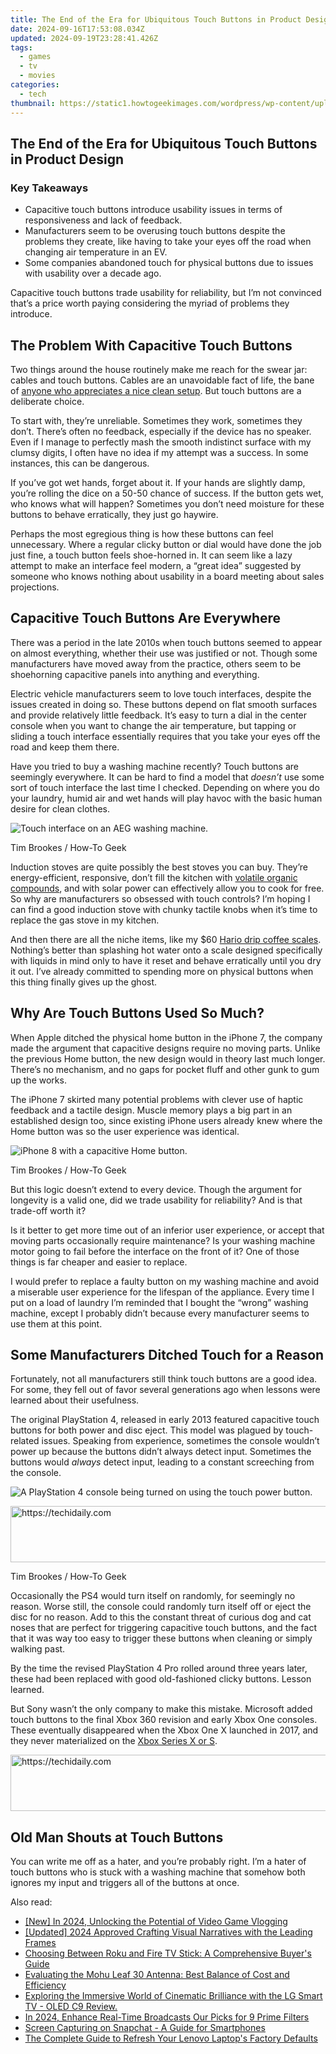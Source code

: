 ```yaml
---
title: The End of the Era for Ubiquitous Touch Buttons in Product Design
date: 2024-09-16T17:53:08.034Z
updated: 2024-09-19T23:28:41.426Z
tags:
  - games
  - tv
  - movies
categories:
  - tech
thumbnail: https://static1.howtogeekimages.com/wordpress/wp-content/uploads/2024/03/shutterstock_2226841233.jpg
---
```


## The End of the Era for Ubiquitous Touch Buttons in Product Design

### Key Takeaways

* Capacitive touch buttons introduce usability issues in terms of responsiveness and lack of feedback.
* Manufacturers seem to be overusing touch buttons despite the problems they create, like having to take your eyes off the road when changing air temperature in an EV.
* Some companies abandoned touch for physical buttons due to issues with usability over a decade ago.

 Capacitive touch buttons trade usability for reliability, but I’m not convinced that’s a price worth paying considering the myriad of problems they introduce.

##  The Problem With Capacitive Touch Buttons

 Two things around the house routinely make me reach for the swear jar: cables and touch buttons. Cables are an unavoidable fact of life, the bane of [anyone who appreciates a nice clean setup](https://facebook-video-content.techidaily.com/new-2024-approved-mastering-the-art-of-profile-video-attraction/). But touch buttons are a deliberate choice.

 To start with, they’re unreliable. Sometimes they work, sometimes they don’t. There’s often no feedback, especially if the device has no speaker. Even if I manage to perfectly mash the smooth indistinct surface with my clumsy digits, I often have no idea if my attempt was a success. In some instances, this can be dangerous.

 If you’ve got wet hands, forget about it. If your hands are slightly damp, you’re rolling the dice on a 50-50 chance of success. If the button gets wet, who knows what will happen? Sometimes you don’t need moisture for these buttons to behave erratically, they just go haywire.

 Perhaps the most egregious thing is how these buttons can feel unnecessary. Where a regular clicky button or dial would have done the job just fine, a touch button feels shoe-horned in. It can seem like a lazy attempt to make an interface feel modern, a “great idea” suggested by someone who knows nothing about usability in a board meeting about sales projections.

##  Capacitive Touch Buttons Are Everywhere

 There was a period in the late 2010s when touch buttons seemed to appear on almost everything, whether their use was justified or not. Though some manufacturers have moved away from the practice, others seem to be shoehorning capacitive panels into anything and everything.

 Electric vehicle manufacturers seem to love touch interfaces, despite the issues created in doing so. These buttons depend on flat smooth surfaces and provide relatively little feedback. It’s easy to turn a dial in the center console when you want to change the air temperature, but tapping or sliding a touch interface essentially requires that you take your eyes off the road and keep them there.

 Have you tried to buy a washing machine recently? Touch buttons are seemingly everywhere. It can be hard to find a model that _doesn’t_ use some sort of touch interface the last time I checked. Depending on where you do your laundry, humid air and wet hands will play havoc with the basic human desire for clean clothes.

![Touch interface on an AEG washing machine.](https://static1.howtogeekimages.com/wordpress/wp-content/uploads/2024/03/img_1851.jpeg) 

Tim Brookes / How-To Geek

 Induction stoves are quite possibly the best stoves you can buy. They’re energy-efficient, responsive, don’t fill the kitchen with [volatile organic compounds](https://mondly-stories.techidaily.com/charming-charms-italian-love-lingo-guide/), and with solar power can effectively allow you to cook for free. So why are manufacturers so obsessed with touch controls? I’m hoping I can find a good induction stove with chunky tactile knobs when it’s time to replace the gas stove in my kitchen.

 And then there are all the niche items, like my $60 [Hario drip coffee scales](https://www.amazon.com/Hario-VSTN-INT-2000B-Coffee-Scale-Black/dp/B0CBVZTNGD/?tag=hotoge-20&ascsubtag=UUhtgUeUpU2002430&asc%5Frefurl=https%3A%2F%2Fwww.howtogeek.com%2Ftouch-buttons-are-terrible-companies-need-to-stop-putting-them-on-everything%2F&asc%5Fcampaign=Evergreen). Nothing’s better than splashing hot water onto a scale designed specifically with liquids in mind only to have it reset and behave erratically until you dry it out. I’ve already committed to spending more on physical buttons when this thing finally gives up the ghost.

##  Why Are Touch Buttons Used So Much?

 When Apple ditched the physical home button in the iPhone 7, the company made the argument that capacitive designs require no moving parts. Unlike the previous Home button, the new design would in theory last much longer. There’s no mechanism, and no gaps for pocket fluff and other gunk to gum up the works.

 The iPhone 7 skirted many potential problems with clever use of haptic feedback and a tactile design. Muscle memory plays a big part in an established design too, since existing iPhone users already knew where the Home button was so the user experience was identical.

![iPhone 8 with a capacitive Home button.](https://static1.howtogeekimages.com/wordpress/wp-content/uploads/2024/03/iphone_8_capacitive.jpg) 

Tim Brookes / How-To Geek

 But this logic doesn’t extend to every device. Though the argument for longevity is a valid one, did we trade usability for reliability? And is that trade-off worth it?

 Is it better to get more time out of an inferior user experience, or accept that moving parts occasionally require maintenance? Is your washing machine motor going to fail before the interface on the front of it? One of those things is far cheaper and easier to replace.

 I would prefer to replace a faulty button on my washing machine and avoid a miserable user experience for the lifespan of the appliance. Every time I put on a load of laundry I’m reminded that I bought the “wrong” washing machine, except I probably didn’t because every manufacturer seems to use them at this point.

##  Some Manufacturers Ditched Touch for a Reason

 Fortunately, not all manufacturers still think touch buttons are a good idea. For some, they fell out of favor several generations ago when lessons were learned about their usefulness.

 The original PlayStation 4, released in early 2013 featured capacitive touch buttons for both power and disc eject. This model was plagued by touch-related issues. Speaking from experience, sometimes the console wouldn’t power up because the buttons didn’t always detect input. Sometimes the buttons would _always_ detect input, leading to a constant screeching from the console.

![A PlayStation 4 console being turned on using the touch power button.](https://static1.howtogeekimages.com/wordpress/wp-content/uploads/2024/03/ps4_touch.jpg) 

<!-- affiliate ads begin -->
<a href="https://appsumo.8odi.net/c/5597632/2100541/7443" target="_top" id="2100541">
  <img src="//a.impactradius-go.com/display-ad/7443-2100541" border="0" alt="https://techidaily.com" width="728" height="90"/>
</a>
<img height="0" width="0" src="https://appsumo.8odi.net/i/5597632/2100541/7443" style="position:absolute;visibility:hidden;" border="0" />
<!-- affiliate ads end -->

Tim Brookes / How-To Geek

 Occasionally the PS4 would turn itself on randomly, for seemingly no reason. Worse still, the console could randomly turn itself off or eject the disc for no reason. Add to this the constant threat of curious dog and cat noses that are perfect for triggering capacitive touch buttons, and the fact that it was way too easy to trigger these buttons when cleaning or simply walking past.

 By the time the revised PlayStation 4 Pro rolled around three years later, these had been replaced with good old-fashioned clicky buttons. Lesson learned.

 But Sony wasn’t the only company to make this mistake. Microsoft added touch buttons to the final Xbox 360 revision and early Xbox One consoles. These eventually disappeared when the Xbox One X launched in 2017, and they never materialized on the [Xbox Series X or S](https://techno-recovery.techidaily.com/the-definitive-list-of-high-performance-wifi-signal-amplifiers/).

<!-- affiliate ads begin -->
<a href="https://appsumo.8odi.net/c/5597632/2112008/7443" target="_top" id="2112008">
  <img src="//a.impactradius-go.com/display-ad/7443-2112008" border="0" alt="https://techidaily.com" width="728" height="90"/>
</a>
<img height="0" width="0" src="https://appsumo.8odi.net/i/5597632/2112008/7443" style="position:absolute;visibility:hidden;" border="0" />
<!-- affiliate ads end -->

##  Old Man Shouts at Touch Buttons

 You can write me off as a hater, and you’re probably right. I’m a hater of touch buttons who is stuck with a washing machine that somehow both ignores my input and triggers all of the buttons at once.

<ins class="adsbygoogle"
     style="display:block"
     data-ad-format="autorelaxed"
     data-ad-client="ca-pub-7571918770474297"
     data-ad-slot="1223367746"></ins>

<ins class="adsbygoogle"
     style="display:block"
     data-ad-client="ca-pub-7571918770474297"
     data-ad-slot="8358498916"
     data-ad-format="auto"
     data-full-width-responsive="true"></ins>

<span class="atpl-alsoreadstyle">Also read:</span>
<div><ul>
<li><a href="https://youtube-data.techidaily.com/n-2024-unlocking-the-potential-of-video-game-vlogging/"><u>[New] In 2024, Unlocking the Potential of Video Game Vlogging</u></a></li>
<li><a href="https://fox-cloud.techidaily.com/updated-2024-approved-crafting-visual-narratives-with-the-leading-frames/"><u>[Updated] 2024 Approved Crafting Visual Narratives with the Leading Frames</u></a></li>
<li><a href="https://buynow-help.techidaily.com/choosing-between-roku-and-fire-tv-stick-a-comprehensive-buyers-guide/"><u>Choosing Between Roku and Fire TV Stick: A Comprehensive Buyer's Guide</u></a></li>
<li><a href="https://buynow-help.techidaily.com/evaluating-the-mohu-leaf-30-antenna-best-balance-of-cost-and-efficiency/"><u>Evaluating the Mohu Leaf 30 Antenna: Best Balance of Cost and Efficiency</u></a></li>
<li><a href="https://buynow-help.techidaily.com/exploring-the-immersive-world-of-cinematic-brilliance-with-the-lg-smart-tv-oled-c9-review/"><u>Exploring the Immersive World of Cinematic Brilliance with the LG Smart TV - OLED C9 Review.</u></a></li>
<li><a href="https://fox-glue.techidaily.com/in-2024-enhance-real-time-broadcasts-our-picks-for-9-prime-filters/"><u>In 2024, Enhance Real-Time Broadcasts Our Picks for 9 Prime Filters</u></a></li>
<li><a href="https://tiktok-video-files.techidaily.com/screen-capturing-on-snapchat-a-guide-for-smartphones/"><u>Screen Capturing on Snapchat - A Guide for Smartphones</u></a></li>
<li><a href="https://techtrends.techidaily.com/the-complete-guide-to-refresh-your-lenovo-laptops-factory-defaults/"><u>The Complete Guide to Refresh Your Lenovo Laptop's Factory Defaults</u></a></li>
</ul></div>

